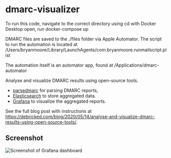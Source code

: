 # dmarc-visualizer

To run this code, navigate to the correct directory using cd
with Docker Desktop open, run docker-compose up

DMARC files are saved to the ./files folder via Apple Automator. The script to run the automation is located at /Users/bryanmoore/Library/LaunchAgents/com.bryanmoore.runmailscript.plist

The automation itself is an automator app, found at /Applications/dmarc-automator


Analyse and visualize DMARC results using open-source tools.

* [parsedmarc](https://github.com/domainaware/parsedmarc) for parsing DMARC reports,
* [Elasticsearch](https://www.elastic.co/) to store aggregated data.
* [Grafana](https://grafana.com/) to visualize the aggregated reports.

See the full blog post with instructions at https://debricked.com/blog/2020/05/14/analyse-and-visualize-dmarc-results-using-open-source-tools/.

## Screenshot

![Screenshot of Grafana dashboard](/big_screenshot.png?raw=true)
